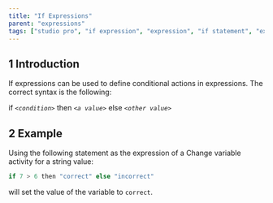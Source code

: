 ```yaml
---
title: "If Expressions"
parent: "expressions"
tags: ["studio pro", "if expression", "expression", "if statement", "expressions"]
---
```


## 1 Introduction

If expressions can be used to define conditional actions in expressions. The correct syntax is the following:

if _`<condition>`_ then _`<a value>`_ else _`<other value>`_

## 2 Example

Using the following statement as the expression of a Change variable activity for a string value:

```java
if 7 > 6 then "correct" else "incorrect"
```

will set the value of the variable to `correct`.
